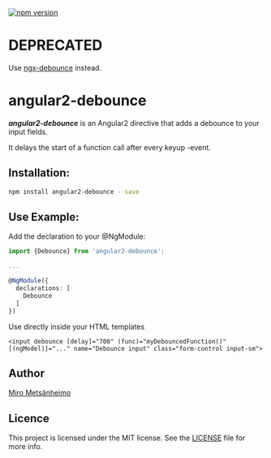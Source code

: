 [![npm version](https://badge.fury.io/js/angular2-debounce.svg)](https://www.npmjs.com/package/angular2-debounce)

# DEPRECATED

Use [ngx-debounce](https://github.com/numsu/ngx-debounce) instead. 

# angular2-debounce

***angular2-debounce*** is an Angular2 directive that adds a debounce to your input fields.

It delays the start of a function call after every keyup -event.

## Installation:

```bash
npm install angular2-debounce --save
```

## Use Example:

Add the declaration to your @NgModule:

```typescript
import {Debounce} from 'angular2-debounce';

...

@NgModule({
  declarations: [
    Debounce
  ]
})
```

Use directly inside your HTML templates

```
<input debounce [delay]="700" (func)="myDebouncedFunction()" [(ngModel)]="..." name="Debounce input" class="form-control input-sm">
```

## Author

[Miro Metsänheimo](https://miro.metsanheimo.fi)

## Licence

This project is licensed under the MIT license. See the [LICENSE](LICENSE) file for more info.

